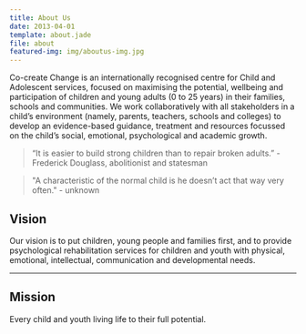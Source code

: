 ```yaml
---
title: About Us
date: 2013-04-01
template: about.jade
file: about
featured-img: img/aboutus-img.jpg
---
```



Co-create Change is an internationally recognised centre for Child and Adolescent services, focused on maximising the potential, wellbeing and participation of children and young adults (0 to 25 years) in their families, schools and communities.
We work collaboratively with all stakeholders in a child’s environment (namely, parents, teachers, schools and colleges) to develop an evidence-based guidance, treatment and resources focussed on the child’s social, emotional, psychological and academic growth.

<blockquote>
“It is easier to build strong children than to repair broken adults.”   
- Frederick Douglass, abolitionist and statesman
</blockquote>
<blockquote>
"A characteristic of the normal child is he doesn’t act that way very often."  
- unknown
</blockquote>


<section id='vision'>

## Vision

Our vision is to put children, young people and families first, and to provide psychological rehabilitation services for children and youth with physical, emotional, intellectual, communication and developmental needs.

-----
<section id='mission'>

## Mission

Every child and youth living life to their full potential.
